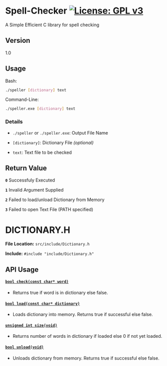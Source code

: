 Spell-Checker	[![License: GPL v3](https://img.shields.io/badge/License-GPL%20v3-blue.svg)](http://www.gnu.org/licenses/gpl-3.0)
=========
A Simple Efficient C library for spell checking

## Version
1.0

## Usage
Bash:
``` bash
./speller [dictionary] text
```

Command-Line:
``` bash
./speller.exe [dictionary] text
```

### Details
* `./speller` or `./speller.exe`: Output File Name

* `[dictionary]`: Dictionary File *(optional)*

* `text`: Text file to be checked

## Return Value
**`0`** Successfuly Executed

**`1`** Invalid Argument Supplied

**`2`** Failed to load/unload Dictionary from Memory

**`3`** Failed to open Text File (PATH specified)

# DICTIONARY.H

__File Location:__ `src/include/Dictionary.h`

__Include:__ `#include "include/Dictionary.h"`

## API Usage

#### <a href="#check"> `bool check(const char* word)` </a>

* Returns true if word is in dictionary else false.

#### <a href="#load"> `bool load(const char* dictionary)` </a>

* Loads dictionary into memory.  Returns true if successful else false.

#### <a href="#size"> `unsigned int size(void)` </a>

* Returns number of words in dictionary if loaded else 0 if not yet loaded.

#### <a href="#unload"> `bool unload(void)` </a>

* Unloads dictionary from memory.  Returns true if successful else false.
